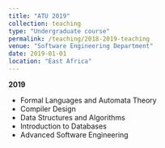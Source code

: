 ```yaml
---
title: "ATU 2019"
collection: teaching
type: "Undergraduate course"
permalink: /teaching/2018-2019-teaching
venue: "Software Engineering Department"
date: 2019-01-01
location: "East Africa"
---
```


**2019**

* Formal Languages and Automata Theory
* Compiler Design
* Data Structures and Algorithms
* Introduction to Databases
* Advanced Software Engineering